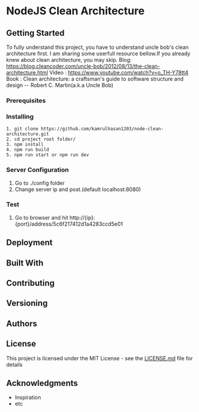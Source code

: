 # NodeJS Clean Architecture
## Getting Started
To fully understand this project, you have to  understand uncle bob's clean architecture first. I am sharing some userfull resource bellow.If you already knew about clean architecture, you may skip.
Blog:
https://blog.cleancoder.com/uncle-bob/2012/08/13/the-clean-architecture.html
Video : 
https://www.youtube.com/watch?v=o_TH-Y78tt4
Book : 
Clean architecture: a craftsman's guide to software structure and design -- Robert C. Martin(a.k.a Uncle Bob)

### Prerequisites

### Installing

```
1. git clone https://github.com/kamrulhasan1203/node-clean-architecture.git
2. cd project root folder/  
3. npm install  
4. npm run build        
5. npm run start or npm run dev 
```
### Server Configuration

1. Go to ./config folder
2. Change server ip and post.(default localhost:8080)

### Test
1. Go to browser and hit http://{ip}:{port}/address/5c6f217412d1a4283ccd5e01

## Deployment



## Built With


## Contributing



## Versioning


## Authors



## License

This project is licensed under the MIT License - see the [LICENSE.md](LICENSE.md) file for details

## Acknowledgments

* Inspiration
* etc

